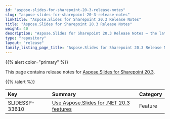 ```yaml
---
id: "aspose-slides-for-sharepoint-20-3-release-notes"
slug: "aspose-slides-for-sharepoint-20-3-release-notes"
linktitle: "Aspose.Slides for Sharepoint 20.3 Release Notes"
title: "Aspose.Slides for Sharepoint 20.3 Release Notes"
weight: 40
description: "Aspose.Slides for Sharepoint 20.3 Release Notes – the latest updates and fixes."
type: "repository"
layout: "release"
family_listing_page_title: "Aspose.Slides for Sharepoint 20.3 Release Notes"
---
```


{{% alert color="primary" %}} 

This page contains release notes for [Aspose.Slides for Sharepoint 20.3](https://releases.aspose.com/slides/sharepoint/new-releases/aspose.slides-for-sharepoint-20.3/).

{{% /alert %}} 

|**Key**|**Summary**|**Category**|
| :- | :- | :- |
|SLIDESSP-33610|[Use Aspose.Slides for .NET 20.3 features](/slides/net/release-notes/2020/aspose-slides-for-net-20-3-release-notes/)|Feature|

